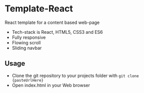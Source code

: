 # Template-React

React template for a content based web-page

* Tech-stack is React, HTML5, CSS3 and ES6
* Fully responsive
* Flowing scroll
* Sliding navbar

## Usage

* Clone the git repository to your projects folder with ```git clone {pasteUrlHere}```
* Open index.html in your Web browser
